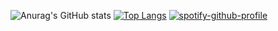 ![Anurag's GitHub stats](https://github-readme-stats.vercel.app/api?username=Nahrin-Malakes&theme=radical&show_icons=true)
[![Top Langs](https://github-readme-stats.vercel.app/api/top-langs/?username=Nahrin-Malakes&theme=radical)](https://github.com/anuraghazra/github-readme-stats)
[![spotify-github-profile](https://spotify-github-profile.vercel.app/api/view?uid=672z2rw9akcsdrb0hij00jx8g&cover_image=true&theme=novatorem)](https://spotify-github-profile.vercel.app/api/view?uid=672z2rw9akcsdrb0hij00jx8g&redirect=true)
